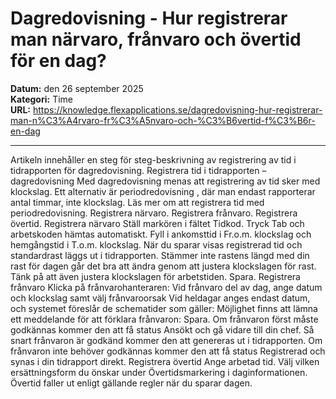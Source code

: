 # Dagredovisning - Hur registrerar man närvaro, frånvaro och övertid för en dag?

**Datum:** den 26 september 2025  
**Kategori:** Time  
**URL:** https://knowledge.flexapplications.se/dagredovisning-hur-registrerar-man-n%C3%A4rvaro-fr%C3%A5nvaro-och-%C3%B6vertid-f%C3%B6r-en-dag

---

Artikeln innehåller en steg för steg-beskrivning av registrering av tid i tidrapporten för dagredovisning.
Registrera tid i tidrapporten – dagredovisning
Med
dagredovisning
menas att registrering av tid sker med klockslag.
Ett alternativ är
periodredovisning
, där man endast rapporterar antal timmar, inte klockslag.
Läs mer om att registrera tid med periodredovisning.
Registrera närvaro.
Registrera frånvaro.
Registrera övertid.
Registrera närvaro
Ställ markören i fältet Tidkod. Tryck Tab och arbetskoden hämtas automatiskt. Fyll i ankomsttid i Fr.o.m. klockslag och hemgångstid i T.o.m. klockslag.
När du sparar visas registrerad tid och standardrast läggs ut i tidrapporten.
Stämmer inte rastens längd med din rast för dagen går det bra att ändra genom att justera klockslagen för rast. Tänk på att även justera klockslagen för arbetstiden.
Spara.
Registrera frånvaro
Klicka på frånvarohanteraren:
Vid frånvaro del av dag, ange datum och klockslag samt välj frånvaroorsak
Vid heldagar anges endast datum, och systemet föreslår de schematider som gäller:
Möjlighet finns att lämna ett meddelande för att förklara frånvaron:
Spara.
Om frånvaron först måste godkännas kommer den att få status
Ansökt
och gå vidare till din chef. Så snart frånvaron är godkänd kommer den att genereras ut i tidrapporten.
Om frånvaron inte behöver godkännas kommer den att få status
Registrerad
och synas i din tidrapport direkt.
Registrera övertid
Ange arbetad tid. Välj vilken ersättningsform du önskar under Övertidsmarkering i daginformationen.
Övertid faller ut enligt gällande regler när du sparar dagen.
